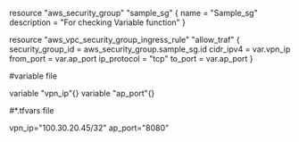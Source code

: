 resource "aws_security_group" "sample_sg" {
  name = "Sample_sg"
  description = "For checking Variable function"
}

resource "aws_vpc_security_group_ingress_rule" "allow_traf" {
  security_group_id = aws_security_group.sample_sg.id
  cidr_ipv4 = var.vpn_ip
  from_port = var.ap_port
  ip_protocol = "tcp"
  to_port = var.ap_port
}


#variable file

variable "vpn_ip"{}
variable "ap_port"{}

#*.tfvars file

vpn_ip="100.30.20.45/32"
ap_port="8080"
